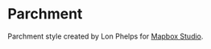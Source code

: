 Parchment
======
Parchment style created by Lon Phelps for [Mapbox Studio](https://github.com/mapbox/mapbox-studio).
